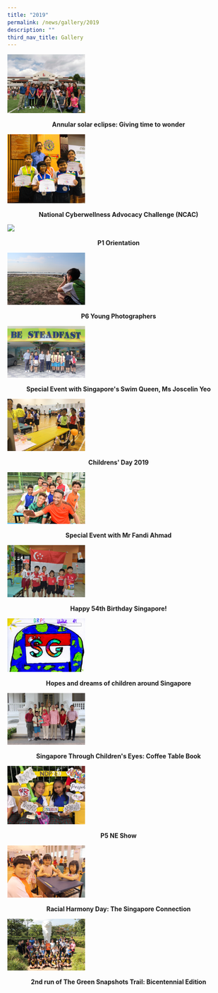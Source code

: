 ```yaml
---
title: "2019"
permalink: /news/gallery/2019
description: ""
third_nav_title: Gallery
---
```

<p><a href="https://www.facebook.com/pg/Blangah-Rise-Primary-School-1143547012326368/photos/?tab=album&album_id=3225667230780992&ref=page_internal">
<img style="width: 35%;" src="/images/19asc.jpg" />
</a></p>
<p class="fl-heading" style="text-align: center;"><strong><span class="fl-heading-text">Annular solar eclipse: Giving time to wonder</span></strong></p>

<p><a href="https://www.facebook.com/pg/Blangah-Rise-Primary-School-1143547012326368/photos/?tab=album&album_id=3134164483264601&ref=page_internal">
<img style="width: 35%;" src="/images/19ncac.jpg" />
</a></p>
<p class="fl-heading" style="text-align: center;"><strong><span class="fl-heading-text">National Cyberwellness Advocacy Challenge (NCAC)</span></strong></p>

<p><a href="https://www.facebook.com/Blangah-Rise-Primary-School-1143547012326368/photos?tab=album&album_id=3104821629532220&ref=page_internal">
<img style="width: 35%;" src="/images/19p1o.jpg" />
</a></p>
<p class="fl-heading" style="text-align: center;"><strong><span class="fl-heading-text">P1 Orientation</span></strong></p>

<p><a href="https://www.facebook.com/Blangah-Rise-Primary-School-1143547012326368/photos?tab=album&album_id=3081077245239992&ref=page_internal">
<img style="width: 35%;" src="/images/19p6yp.jpg" />
</a></p>
<p class="fl-heading" style="text-align: center;"><strong><span class="fl-heading-text">P6 Young Photographers</span></strong></p>

<p><a href="https://www.facebook.com/pg/Blangah-Rise-Primary-School-1143547012326368/photos/?tab=album&album_id=3030835570264160&ref=page_internal">
<img style="width: 35%;" src="/images/19sess.jpg" />
</a></p>
<p class="fl-heading" style="text-align: center;"><strong><span class="fl-heading-text">Special Event with Singapore's Swim Queen, Ms Joscelin Yeo </span></strong></p>

<p><a href="https://www.facebook.com/Blangah-Rise-Primary-School-1143547012326368/photos?tab=album&album_id=3029067507107633&ref=page_internal">
<img style="width: 35%;" src="/images/19cd.jpg" />
</a></p>
<p class="fl-heading" style="text-align: center;"><strong><span class="fl-heading-text">Childrens' Day 2019</span></strong></p>

<p><a href="https://www.facebook.com/Blangah-Rise-Primary-School-1143547012326368/photos?tab=album&album_id=2971006686247049&ref=page_internal">
<img style="width: 35%;" src="/images/19semfa.jpg" />
</a></p>
<p class="fl-heading" style="text-align: center;"><strong><span class="fl-heading-text">Special Event with Mr Fandi Ahmad</span></strong></p>

<p><a href="https://www.facebook.com/pg/Blangah-Rise-Primary-School-1143547012326368/photos/?tab=album&album_id=2907866509227734&ref=page_internal">
<img style="width: 35%;" src="/images/19happy.jpg" />
</a></p>
<p class="fl-heading" style="text-align: center;"><strong><span class="fl-heading-text">Happy 54th Birthday Singapore!</span></strong></p>

<p><a href="https://www.facebook.com/pg/Blangah-Rise-Primary-School-1143547012326368/photos/?tab=album&album_id=2896784993669219&ref=page_internal">
<img style="width: 35%;" src="/images/19hopes.jpg" />
</a></p>
<p class="fl-heading" style="text-align: center;"><strong><span class="fl-heading-text">Hopes and dreams of children around Singapore</span></strong></p>

<p><a href="https://www.facebook.com/Blangah-Rise-Primary-School-1143547012326368/photos?tab=album&album_id=2888979694449749&ref=page_internal">
<img style="width: 35%;" src="/images/19st.jpg" />
</a></p>
<p class="fl-heading" style="text-align: center;"><strong><span class="fl-heading-text">Singapore Through Children's Eyes: Coffee Table Book</span></strong></p>

<p><a href="https://www.facebook.com/Blangah-Rise-Primary-School-1143547012326368/photos?tab=album&album_id=2872558102758575&ref=page_internal">
<img style="width: 35%;" src="/images/19p5ne.jpg" />
</a></p>
<p class="fl-heading" style="text-align: center;"><strong><span class="fl-heading-text">P5 NE Show</span></strong></p>

<p><a href="https://www.facebook.com/Blangah-Rise-Primary-School-1143547012326368/photos?tab=album&album_id=2870629432951442&ref=page_internal">
<img style="width: 35%;" src="/images/19rhdtsc.jpg" />
</a></p>
<p class="fl-heading" style="text-align: center;"><strong><span class="fl-heading-text">Racial Harmony Day: The Singapore Connection</span></strong></p>

<p><a href="https://www.facebook.com/Blangah-Rise-Primary-School-1143547012326368/photos?tab=album&album_id=2865880913426294&ref=page_internal">
<img style="width: 35%;" src="/images/192tgs.jpg" />
</a></p>
<p class="fl-heading" style="text-align: center;"><strong><span class="fl-heading-text">2nd run of The Green Snapshots Trail: Bicentennial Edition</span></strong></p>